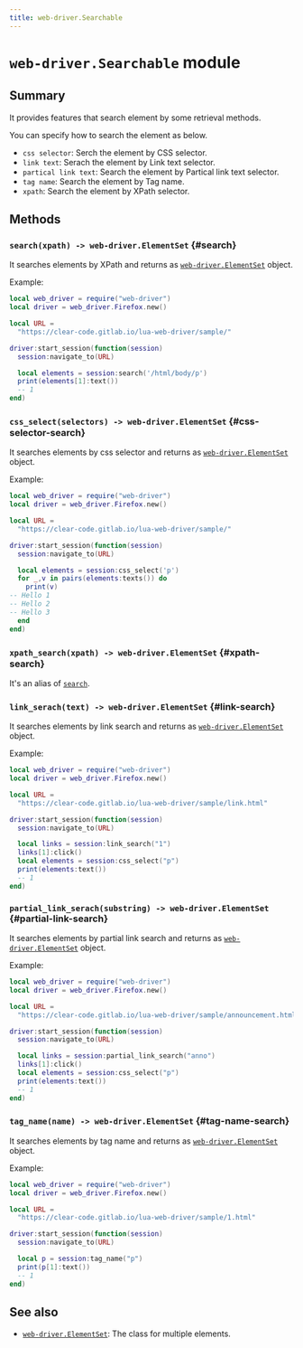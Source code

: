 ```yaml
---
title: web-driver.Searchable
---
```


# `web-driver.Searchable` module

## Summary

It provides features that search element by some retrieval methods.

You can specify how to search the element as below.

  * `css selector`: Serch the element by CSS selector.
  * `link text`: Serach the element by Link text selector.
  * `partical link text`: Search the element by Partical link text selector.
  * `tag name`: Search the element by Tag name.
  * `xpath`: Search the element by XPath selector.

## Methods

### `search(xpath) -> web-driver.ElementSet` {#search}

It searches elements by XPath and returns as [`web-driver.ElementSet`][elementset] object.

Example:

```lua
local web_driver = require("web-driver")
local driver = web_driver.Firefox.new()

local URL =
  "https://clear-code.gitlab.io/lua-web-driver/sample/"

driver:start_session(function(session)
  session:navigate_to(URL)

  local elements = session:search('/html/body/p')
  print(elements[1]:text())
  -- 1
end)
```

### `css_select(selectors) -> web-driver.ElementSet` {#css-selector-search}

It searches elements by css selector and returns as [`web-driver.ElementSet`][elementset] object.

Example:

```lua
local web_driver = require("web-driver")
local driver = web_driver.Firefox.new()

local URL =
  "https://clear-code.gitlab.io/lua-web-driver/sample/"

driver:start_session(function(session)
  session:navigate_to(URL)

  local elements = session:css_select('p')
  for _,v in pairs(elements:texts()) do
    print(v)
-- Hello 1
-- Hello 2
-- Hello 3
  end
end)
```

### `xpath_search(xpath) -> web-driver.ElementSet` {#xpath-search}

It's an alias of [`search`][search].

### `link_serach(text) -> web-driver.ElementSet` {#link-search}

It searches elements by link search and returns as [`web-driver.ElementSet`][elementset] object.

Example:

```lua
local web_driver = require("web-driver")
local driver = web_driver.Firefox.new()

local URL =
  "https://clear-code.gitlab.io/lua-web-driver/sample/link.html"

driver:start_session(function(session)
  session:navigate_to(URL)

  local links = session:link_search("1")
  links[1]:click()
  local elements = session:css_select("p")
  print(elements:text())
  -- 1
end)
```

### `partial_link_serach(substring) -> web-driver.ElementSet` {#partial-link-search}

It searches elements by partial link search and returns as [`web-driver.ElementSet`][elementset] object.

Example:

```lua
local web_driver = require("web-driver")
local driver = web_driver.Firefox.new()

local URL =
  "https://clear-code.gitlab.io/lua-web-driver/sample/announcement.html"

driver:start_session(function(session)
  session:navigate_to(URL)

  local links = session:partial_link_search("anno")
  links[1]:click()
  local elements = session:css_select("p")
  print(elements:text())
  -- 1
end)
```

### `tag_name(name) -> web-driver.ElementSet` {#tag-name-search}

It searches elements by tag name and returns as [`web-driver.ElementSet`][elementset] object.

Example:

```lua
local web_driver = require("web-driver")
local driver = web_driver.Firefox.new()

local URL =
  "https://clear-code.gitlab.io/lua-web-driver/sample/1.html"

driver:start_session(function(session)
  session:navigate_to(URL)

  local p = session:tag_name("p")
  print(p[1]:text())
  -- 1
end)
```

## See also

  * [`web-driver.ElementSet`][elementset]: The class for multiple elements.


[xpath]:https://www.w3.org/TR/xpath/

[search]:#search

[css-selectors]:https://www.w3.org/TR/selectors-3/

[elementset]:elementset.html
